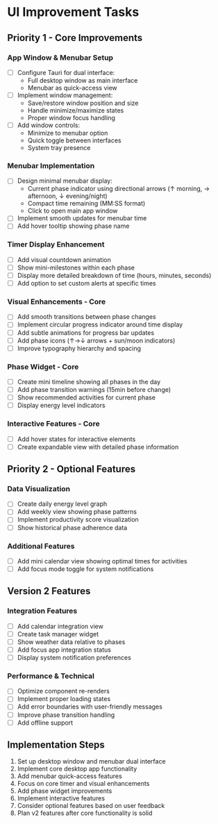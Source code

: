 # UI Improvement Tasks

## Priority 1 - Core Improvements

### App Window & Menubar Setup
- [ ] Configure Tauri for dual interface:
  - Full desktop window as main interface
  - Menubar as quick-access view
- [ ] Implement window management:
  - Save/restore window position and size
  - Handle minimize/maximize states
  - Proper window focus handling
- [ ] Add window controls:
  - Minimize to menubar option
  - Quick toggle between interfaces
  - System tray presence

### Menubar Implementation
- [ ] Design minimal menubar display:
  - Current phase indicator using directional arrows (↑ morning, → afternoon, ↓ evening/night)
  - Compact time remaining (MM:SS format)
  - Click to open main app window
- [ ] Implement smooth updates for menubar time
- [ ] Add hover tooltip showing phase name

### Timer Display Enhancement
- [ ] Add visual countdown animation
- [ ] Show mini-milestones within each phase
- [ ] Display more detailed breakdown of time (hours, minutes, seconds)
- [ ] Add option to set custom alerts at specific times

### Visual Enhancements - Core
- [ ] Add smooth transitions between phase changes
- [ ] Implement circular progress indicator around time display
- [ ] Add subtle animations for progress bar updates
- [ ] Add phase icons (↑→↓ arrows + sun/moon indicators)
- [ ] Improve typography hierarchy and spacing

### Phase Widget - Core
- [ ] Create mini timeline showing all phases in the day
- [ ] Add phase transition warnings (15min before change)
- [ ] Show recommended activities for current phase
- [ ] Display energy level indicators

### Interactive Features - Core
- [ ] Add hover states for interactive elements
- [ ] Create expandable view with detailed phase information

## Priority 2 - Optional Features

### Data Visualization
- [ ] Create daily energy level graph
- [ ] Add weekly view showing phase patterns
- [ ] Implement productivity score visualization
- [ ] Show historical phase adherence data

### Additional Features
- [ ] Add mini calendar view showing optimal times for activities
- [ ] Add focus mode toggle for system notifications

## Version 2 Features

### Integration Features
- [ ] Add calendar integration view
- [ ] Create task manager widget
- [ ] Show weather data relative to phases
- [ ] Add focus app integration status
- [ ] Display system notification preferences

### Performance & Technical
- [ ] Optimize component re-renders
- [ ] Implement proper loading states
- [ ] Add error boundaries with user-friendly messages
- [ ] Improve phase transition handling
- [ ] Add offline support

## Implementation Steps
1. Set up desktop window and menubar dual interface
2. Implement core desktop app functionality
3. Add menubar quick-access features
4. Focus on core timer and visual enhancements
5. Add phase widget improvements
6. Implement interactive features
7. Consider optional features based on user feedback
8. Plan v2 features after core functionality is solid 